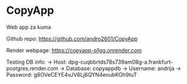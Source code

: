 # CopyApp
Web app za kuma

Github repo: https://github.com/andro2601/CopyApp

Render webpage: https://copyapp-p1gg.onrender.com

Testing DB info:
-> Host: dpg-cuqbbrtds78s739am08g-a.frankfurt-postgres.render.com
-> Database: copyappdb
-> Username: andrija
-> Password: g8OVeCEYE4vJV6Lj6QYN4enubKGh9tuT
